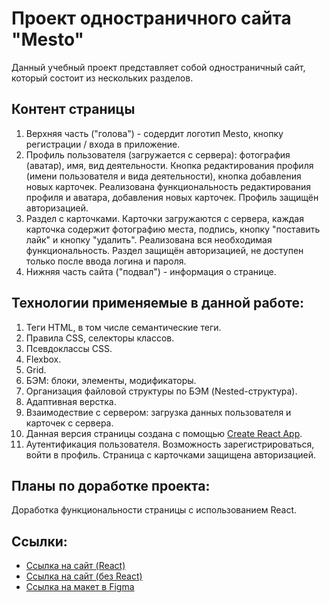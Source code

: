 # Проект одностраничного сайта "Mesto"

Данный учебный проект представляет собой одностраничный сайт, который состоит из нескольких разделов.

## Контент страницы

1. Верхняя часть ("голова") - содердит логотип Mesto, кнопку регистрации / входа в приложение.
2. Профиль пользователя (загружается с сервера): фотография (аватар), имя, вид деятельности. Кнопка редактирования профиля (имени пользователя и вида деятельности),
кнопка добавления новых карточек. Реализована функциональность редактирования профиля и аватара, добавления новых карточек. Профиль защищён авторизацией.
3. Раздел с карточками. Карточки загружаются с сервера, каждая карточка содержит фотографию места, подпись, кнопку "поставить лайк" и кнопку "удалить". Реализована вся необходимая функциональность. Раздел защищён авторизацией, не доступен только после ввода логина и пароля.
4. Нижняя часть сайта ("подвал") - информация о странице.

## Технологии применяемые в данной работе:

1. Теги HTML, в том числе семантические теги.
2. Правила CSS, селекторы классов.
3. Псевдоклассы CSS.
4. Flexbox.
5. Grid.
6. БЭМ: блоки, элементы, модификаторы.
7. Организация файловой структуры по БЭМ (Nested-структура).
8. Адаптивная верстка.
14. Взаимодествие с сервером: загрузка данных пользователя и карточек с сервера.
15. Данная версия страницы создана с помощью [Create React App](https://github.com/facebook/create-react-app).
16. Аутентификация пользователя. Возможность зарегистрироваться, войти в профиль. Страница с карточками защищена авторизацией.

## Планы по доработке проекта:

Доработка функциональности страницы с использованием React.

## Ссылки:

* [Ссылка на сайт (React)](https://olegpastukhov.github.io/react-mesto-auth/index.html)
* [Ссылка на сайт (без React)](https://olegpastukhov.github.io/mesto/index.html)
* [Ссылка на макет в Figma](https://www.figma.com/file/2cn9N9jSkmxD84oJik7xL7/JavaScript.-Sprint-4?node-id=0%3A1)
